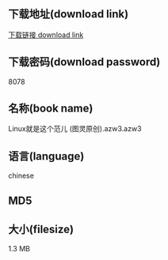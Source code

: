 ## 下载地址(download link)
[下载链接 download link](https://voluble-croquembouche-d321dc.netlify.app/?s=Linux%E5%B0%B1%E6%98%AF%E8%BF%99%E4%B8%AA%E8%8C%83%E5%84%BF+%28%E5%9B%BE%E7%81%B5%E5%8E%9F%E5%88%9B%29.azw3)

## 下载密码(download password)
8078

## 名称(book name)
Linux就是这个范儿 (图灵原创).azw3.azw3

## 语言(language)
chinese

## MD5


## 大小(filesize)
1.3 MB
